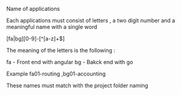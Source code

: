 Name of applications 

Each applications must consist of letters , a two digit number and a meaningful name with a single word 

[fa|bg][0-9]-[^[a-z]+$]

The meaning of the letters is the following :

fa - Front end with angular 
bg - Bakck end with go


Example fa01-routing ,bg01-accounting

These names must match with the project folder naming 

